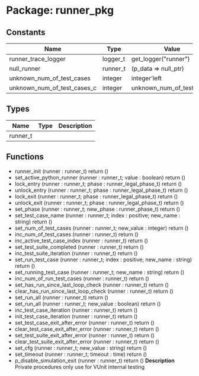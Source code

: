 # Package: runner_pkg
## Constants
| Name                        | Type     | Value                      | Description |
| --------------------------- | -------- | -------------------------- | ----------- |
| runner_trace_logger         | logger_t |  get_logger("runner")      |             |
| null_runner                 | runner_t |  (p_data => null_ptr)      |             |
| unknown_num_of_test_cases   | integer  |  integer'left              |             |
| unknown_num_of_test_cases_c | integer  |  unknown_num_of_test_cases | Deprecated  |
## Types
| Name     | Type | Description |
| -------- | ---- | ----------- |
| runner_t |      |             |
## Functions
- runner_init <font id="function_arguments">(runner : runner_t)</font> <font id="function_return">return ()</font>
- set_active_python_runner <font id="function_arguments">(runner : runner_t; value : boolean)</font> <font id="function_return">return ()</font>
- lock_entry <font id="function_arguments">(runner : runner_t; phase : runner_legal_phase_t)</font> <font id="function_return">return ()</font>
- unlock_entry <font id="function_arguments">(runner : runner_t; phase : runner_legal_phase_t)</font> <font id="function_return">return ()</font>
- lock_exit <font id="function_arguments">(runner : runner_t; phase : runner_legal_phase_t)</font> <font id="function_return">return ()</font>
- unlock_exit <font id="function_arguments">(runner : runner_t; phase : runner_legal_phase_t)</font> <font id="function_return">return ()</font>
- set_phase <font id="function_arguments">(runner : runner_t; new_phase : runner_phase_t)</font> <font id="function_return">return ()</font>
- set_test_case_name <font id="function_arguments">(runner : runner_t; index : positive; new_name : string)</font> <font id="function_return">return ()</font>
- set_num_of_test_cases <font id="function_arguments">(runner : runner_t; new_value : integer)</font> <font id="function_return">return ()</font>
- inc_num_of_test_cases <font id="function_arguments">(runner : runner_t)</font> <font id="function_return">return ()</font>
- inc_active_test_case_index <font id="function_arguments">(runner : runner_t)</font> <font id="function_return">return ()</font>
- set_test_suite_completed <font id="function_arguments">(runner : runner_t)</font> <font id="function_return">return ()</font>
- inc_test_suite_iteration <font id="function_arguments">(runner : runner_t)</font> <font id="function_return">return ()</font>
- set_run_test_case <font id="function_arguments">(runner : runner_t; index : positive; new_name : string)</font> <font id="function_return">return ()</font>
- set_running_test_case <font id="function_arguments">(runner : runner_t; new_name  : string)</font> <font id="function_return">return ()</font>
- inc_num_of_run_test_cases <font id="function_arguments">(runner : runner_t)</font> <font id="function_return">return ()</font>
- set_has_run_since_last_loop_check <font id="function_arguments">(runner : runner_t)</font> <font id="function_return">return ()</font>
- clear_has_run_since_last_loop_check <font id="function_arguments">(runner : runner_t)</font> <font id="function_return">return ()</font>
- set_run_all <font id="function_arguments">(runner : runner_t)</font> <font id="function_return">return ()</font>
- set_run_all <font id="function_arguments">(runner : runner_t; new_value : boolean)</font> <font id="function_return">return ()</font>
- inc_test_case_iteration <font id="function_arguments">(runner : runner_t)</font> <font id="function_return">return ()</font>
- init_test_case_iteration <font id="function_arguments">(runner : runner_t)</font> <font id="function_return">return ()</font>
- set_test_case_exit_after_error <font id="function_arguments">(runner : runner_t)</font> <font id="function_return">return ()</font>
- clear_test_case_exit_after_error <font id="function_arguments">(runner : runner_t)</font> <font id="function_return">return ()</font>
- set_test_suite_exit_after_error <font id="function_arguments">(runner : runner_t)</font> <font id="function_return">return ()</font>
- clear_test_suite_exit_after_error <font id="function_arguments">(runner : runner_t)</font> <font id="function_return">return ()</font>
- set_cfg <font id="function_arguments">(runner : runner_t; new_value : string)</font> <font id="function_return">return ()</font>
- set_timeout <font id="function_arguments">(runner : runner_t; timeout : time)</font> <font id="function_return">return ()</font>
- p_disable_simulation_exit <font id="function_arguments">(runner : runner_t)</font> <font id="function_return">return ()</font>
**Description**
Private procedures only use for VUnit internal testing
